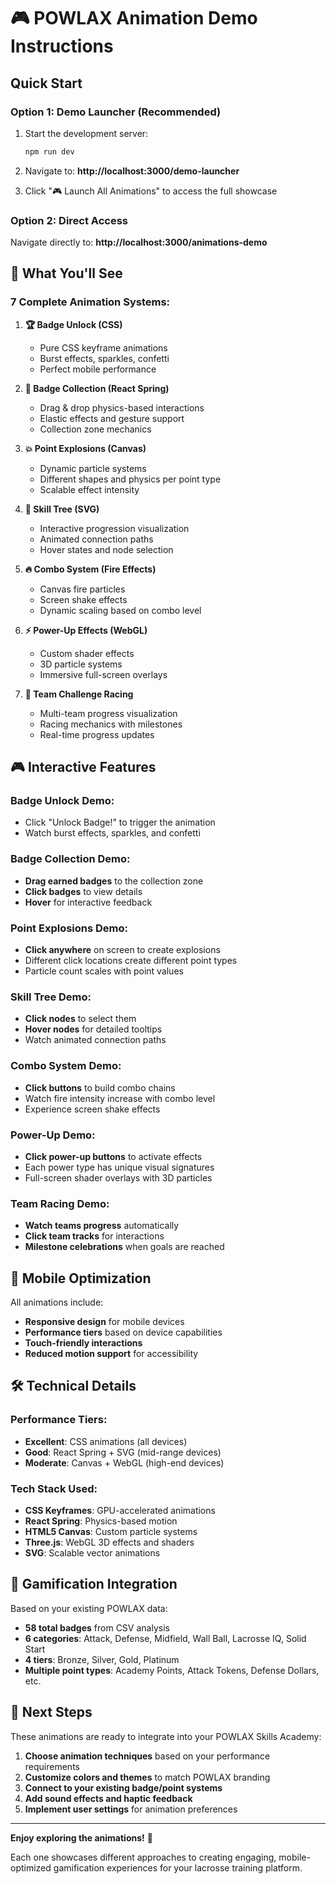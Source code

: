 # 🎮 POWLAX Animation Demo Instructions

## Quick Start

### Option 1: Demo Launcher (Recommended)
1. Start the development server:
   ```bash
   npm run dev
   ```

2. Navigate to: **http://localhost:3000/demo-launcher**

3. Click "🎮 Launch All Animations" to access the full showcase

### Option 2: Direct Access
Navigate directly to: **http://localhost:3000/animations-demo**

## 🎯 What You'll See

### 7 Complete Animation Systems:

1. **🏆 Badge Unlock (CSS)**
   - Pure CSS keyframe animations
   - Burst effects, sparkles, confetti
   - Perfect mobile performance

2. **🎒 Badge Collection (React Spring)**
   - Drag & drop physics-based interactions
   - Elastic effects and gesture support
   - Collection zone mechanics

3. **💥 Point Explosions (Canvas)**
   - Dynamic particle systems
   - Different shapes and physics per point type
   - Scalable effect intensity

4. **🌳 Skill Tree (SVG)**
   - Interactive progression visualization
   - Animated connection paths
   - Hover states and node selection

5. **🔥 Combo System (Fire Effects)**
   - Canvas fire particles
   - Screen shake effects
   - Dynamic scaling based on combo level

6. **⚡ Power-Up Effects (WebGL)**
   - Custom shader effects
   - 3D particle systems
   - Immersive full-screen overlays

7. **🏁 Team Challenge Racing**
   - Multi-team progress visualization
   - Racing mechanics with milestones
   - Real-time progress updates

## 🎮 Interactive Features

### Badge Unlock Demo:
- Click "Unlock Badge!" to trigger the animation
- Watch burst effects, sparkles, and confetti

### Badge Collection Demo:
- **Drag earned badges** to the collection zone
- **Click badges** to view details
- **Hover** for interactive feedback

### Point Explosions Demo:
- **Click anywhere** on screen to create explosions
- Different click locations create different point types
- Particle count scales with point values

### Skill Tree Demo:
- **Click nodes** to select them
- **Hover nodes** for detailed tooltips
- Watch animated connection paths

### Combo System Demo:
- **Click buttons** to build combo chains
- Watch fire intensity increase with combo level
- Experience screen shake effects

### Power-Up Demo:
- **Click power-up buttons** to activate effects
- Each power type has unique visual signatures
- Full-screen shader overlays with 3D particles

### Team Racing Demo:
- **Watch teams progress** automatically
- **Click team tracks** for interactions
- **Milestone celebrations** when goals are reached

## 📱 Mobile Optimization

All animations include:
- **Responsive design** for mobile devices
- **Performance tiers** based on device capabilities
- **Touch-friendly interactions**
- **Reduced motion support** for accessibility

## 🛠 Technical Details

### Performance Tiers:
- **Excellent**: CSS animations (all devices)
- **Good**: React Spring + SVG (mid-range devices)
- **Moderate**: Canvas + WebGL (high-end devices)

### Tech Stack Used:
- **CSS Keyframes**: GPU-accelerated animations
- **React Spring**: Physics-based motion
- **HTML5 Canvas**: Custom particle systems
- **Three.js**: WebGL 3D effects and shaders
- **SVG**: Scalable vector animations

## 🎯 Gamification Integration

Based on your existing POWLAX data:
- **58 total badges** from CSV analysis
- **6 categories**: Attack, Defense, Midfield, Wall Ball, Lacrosse IQ, Solid Start
- **4 tiers**: Bronze, Silver, Gold, Platinum
- **Multiple point types**: Academy Points, Attack Tokens, Defense Dollars, etc.

## 🚀 Next Steps

These animations are ready to integrate into your POWLAX Skills Academy:

1. **Choose animation techniques** based on your performance requirements
2. **Customize colors and themes** to match POWLAX branding
3. **Connect to your existing badge/point systems**
4. **Add sound effects and haptic feedback**
5. **Implement user settings** for animation preferences

---

**Enjoy exploring the animations!** 🎉

Each one showcases different approaches to creating engaging, mobile-optimized gamification experiences for your lacrosse training platform.